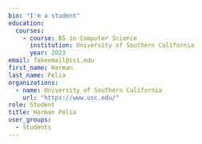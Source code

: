 ```yaml
---
bio: "I'm a student"
education:
  courses:
    - course: BS in Computer Science
      institution: University of Southern California
      year: 2023
email: fakeemail@isi.edu
first_name: Harman
last_name: Pelia
organizations:
  - name: University of Southern California
    url: "https://www.usc.edu/"
role: Student
title: Harman Pelia
user_groups:
  - Students
---
```

